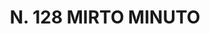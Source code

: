 ---
title: "N. 128 MIRTO MINUTO"
plant-name: "N. 128"
plant-number: "128"
plant-xml: "/assets/xml/plant128.xml"
plant-img1: "/assets/img/plant128_verso.jpg"
plant-img2: "/assets/img/plant128.jpg"
plant-title: "N. 128 MIRTO MINUTO"
plant-taxon-link: ""
plant-taxon-content: ""
layout: single-xml
---